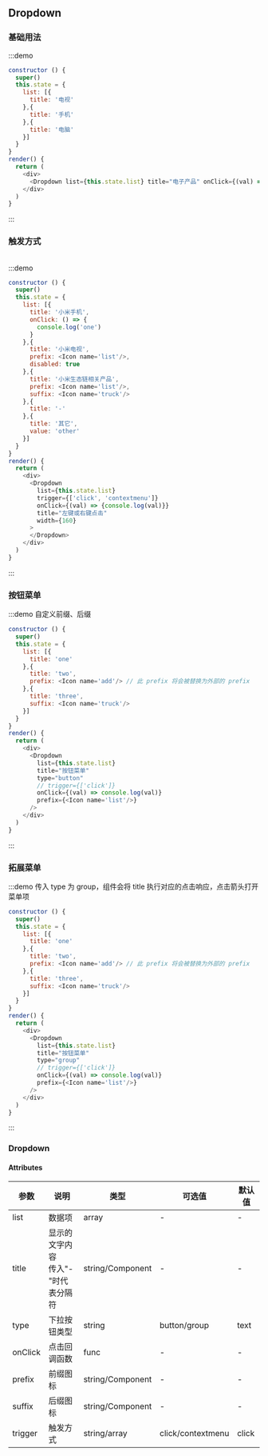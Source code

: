 ## Dropdown

### 基础用法
:::demo

```js
constructor () {
  super()
  this.state = {
    list: [{
      title: '电视'
    },{
      title: '手机'
    },{
      title: '电脑'
    }]
  }
}
render() {
  return (
    <div>
      <Dropdown list={this.state.list} title="电子产品" onClick={(val) => console.log(val)}></Dropdown>
    </div>
  )
}
```
:::

### 触发方式 <br/>
<br/>
:::demo

```js
constructor () {
  super()
  this.state = {
    list: [{
      title: '小米手机',
      onClick: () => {
        console.log('one')
      }
    },{
      title: '小米电视',
      prefix: <Icon name='list'/>,
      disabled: true
    },{
      title: '小米生态链相关产品',
      prefix: <Icon name='list'/>,
      suffix: <Icon name='truck'/>
    },{
      title: '-'
    },{
      title: '其它',
      value: 'other'
    }]
  }
}
render() {
  return (
    <div>
      <Dropdown
        list={this.state.list}
        trigger={['click', 'contextmenu']}
        onClick={(val) => {console.log(val)}}
        title="左键或右键点击"
        width={160}
      >
      </Dropdown>
    </div>
  )
}
```
:::

### 按钮菜单

:::demo
自定义前缀、后缀
```js
constructor () {
  super()
  this.state = {
    list: [{
      title: 'one'
    },{
      title: 'two',
      prefix: <Icon name='add'/> // 此 prefix 将会被替换为外部的 prefix
    },{
      title: 'three',
      suffix: <Icon name='truck'/>
    }]
  }
}
render() {
  return (
    <div>
      <Dropdown 
        list={this.state.list}
        title="按钮菜单"
        type="button"
        // trigger={['click']}
        onClick={(val) => console.log(val)}
        prefix={<Icon name='list'/>}
      />
    </div>
  )
}
```
:::

### 拓展菜单

:::demo
传入 type 为 group，组件会将 title 执行对应的点击响应，点击箭头打开菜单项
```js
constructor () {
  super()
  this.state = {
    list: [{
      title: 'one'
    },{
      title: 'two',
      prefix: <Icon name='add'/> // 此 prefix 将会被替换为外部的 prefix
    },{
      title: 'three',
      suffix: <Icon name='truck'/>
    }]
  }
}
render() {
  return (
    <div>
      <Dropdown 
        list={this.state.list}
        title="按钮菜单"
        type="group"
        // trigger={['click']}
        onClick={(val) => console.log(val)}
        prefix={<Icon name='list'/>}
      />
    </div>
  )
}
```
:::

### Dropdown

#### Attributes

| 参数       | 说明   |  类型  | 可选值 |默认值  |
| --------   | -----  | ----  |    ----  |   ----  |
| list |  数据项  |  array   | - | - |
| title |   显示的文字内容<br/>传入"-"时代表分隔符  |   string/Component   | - | - |
| type |   下拉按钮类型  |   string   | button/group | text |
| onClick |   点击回调函数  |   func   | - | - |
| prefix |   前缀图标  |   string/Component   | - | - |
| suffix |   后缀图标  |  string/Component   | - | - |
| trigger |    触发方式  |   string/array   | click/contextmenu | click |

